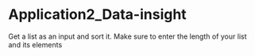 # Application2_Data-insight
Get a list as an input and sort it.
Make sure to enter the length of your list and its elements 
